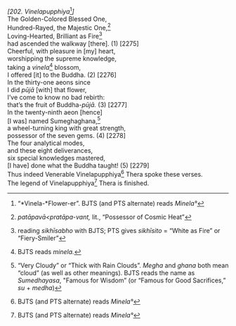 *\[202. Vinelapupphiya*[^1]*\]*  
The Golden-Colored Blessed One,  
Hundred-Rayed, the Majestic One,[^2]  
Loving-Hearted, Brilliant as Fire[^3]  
had ascended the walkway \[there\]. (1) \[2275\]  
Cheerful, with pleasure in \[my\] heart,  
worshipping the supreme knowledge,  
taking a *vinela*[^4] blossom,  
I offered \[it\] to the Buddha. (2) \[2276\]  
In the thirty-one aeons since  
I did *pūjā* \[with\] that flower,  
I’ve come to know no bad rebirth:  
that’s the fruit of Buddha-*pūjā.* (3) \[2277\]  
In the twenty-ninth aeon \[hence\]  
\[I was\] named Sumeghaghana,[^5]  
a wheel-turning king with great strength,  
possessor of the seven gems. (4) \[2278\]  
The four analytical modes,  
and these eight deliverances,  
six special knowledges mastered,  
\[I have\] done what the Buddha taught! (5) \[2279\]  
Thus indeed Venerable Vinelapupphiya[^6] Thera spoke these verses.  
The legend of Vinelapupphiya[^7] Thera is finished.  
[^1]: “*Vinela-*Flower-er”. BJTS (and PTS alternate) reads *Minela°*  
[^2]: *patāpavā&lt;pratāpa-vant,* lit., “Possessor of Cosmic Heat”  
[^3]: reading *sikhīsabho* with BJTS; PTS gives *sikhīsito* = “White as
    Fire” or “Fiery-Smiler”  
[^4]: BJTS reads *minela.*  
[^5]: “Very Cloudy” or “Thick with Rain Clouds”. *Megha* and *ghana*
    both mean “cloud” (as well as other meanings). BJTS reads the name
    as *Sumedhayasa*, "Famous for Wisdom” (or “Famous for Good
    Sacrifices,” *su* + *medha*)  
[^6]: BJTS (and PTS alternate) reads *Minela°*  
[^7]: BJTS (and PTS alternate) reads *Minela°*
